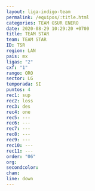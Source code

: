 ```yaml
---
layout: liga-indigo-team
permalink: /equipos/:title.html
categories: TEAM GSUR ENERO
date: 2020-08-29 10:29:20 +0700
title: TEAM STAR
team: TEAM STAR
ID: TSR
region: LAN
pais: mx
ligas: "2"
cxf: "1"
rango: ORO
sector: LG
temporada: SI
puntos: 4
rec1: sup
rec2: loss
rec3: des
rec4: one
rec5: ---
rec6: ---
rec7: ---
rec8: ---
rec9: ---
rec10: ---
rec11: ---
order: "06"
org: 
secondcolor: 
cham: 
line: down
---
```




